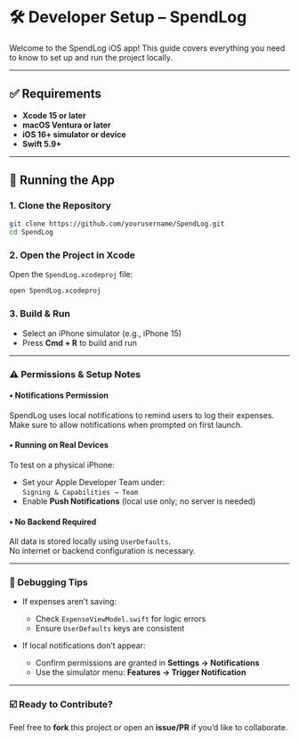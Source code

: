 # 🛠️ Developer Setup – SpendLog

Welcome to the SpendLog iOS app! This guide covers everything you need to know to set up and run the project locally.

---

## ✅ Requirements

- **Xcode 15 or later**
- **macOS Ventura or later**
- **iOS 16+ simulator or device**
- **Swift 5.9+**

---

## 🚀 Running the App

### 1. Clone the Repository

```bash
git clone https://github.com/yourusername/SpendLog.git
cd SpendLog
```

### 2. Open the Project in Xcode

Open the `SpendLog.xcodeproj` file:

```bash
open SpendLog.xcodeproj
```

### 3. Build & Run

- Select an iPhone simulator (e.g., iPhone 15)
- Press **Cmd + R** to build and run

---

### ⚠️ Permissions & Setup Notes

#### • Notifications Permission
SpendLog uses local notifications to remind users to log their expenses.  
Make sure to allow notifications when prompted on first launch.

#### • Running on Real Devices
To test on a physical iPhone:

- Set your Apple Developer Team under:  
  `Signing & Capabilities → Team`
- Enable **Push Notifications** (local use only; no server is needed)

#### • No Backend Required
All data is stored locally using `UserDefaults`.  
No internet or backend configuration is necessary.

---

### 🧪 Debugging Tips

- If expenses aren’t saving:
  - Check `ExpenseViewModel.swift` for logic errors
  - Ensure `UserDefaults` keys are consistent

- If local notifications don’t appear:
  - Confirm permissions are granted in **Settings → Notifications**
  - Use the simulator menu: **Features → Trigger Notification**

---

### ☑️ Ready to Contribute?

Feel free to **fork** this project or open an **issue/PR** if you’d like to collaborate.
